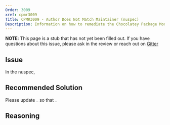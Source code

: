 ```yaml
---
Order: 3009
xref: cpmr3009
Title: CPMR3009 - Author Does Not Match Maintainer (nuspec)
Description: Information on how to remediate the Chocolatey Package Moderation Rule 3009
---
```


**NOTE**: This page is a stub that has not yet been filled out. If you have questions about this issue, please ask in the review or reach out on [Gitter](https://gitter.im/chocolatey/chocolatey.org)

## Issue

In the nuspec,

## Recommended Solution

Please update _ so that _

## Reasoning
